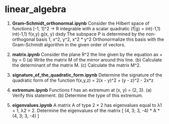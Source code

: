 # linear_algebra

  1. **Gram–Schmidt_orthonormal.ipynb**
Consider the Hilbert space of functions [-1, 1]^2 → R integrable with a scalar quadratic ⟨f|g⟩ = int(-1,1) int(-1,1) f(x,y) g(x, y) dxdy
The subspace P is determined by the non-orthogonal basis 1, x^2, y^2, x^2 * y^2
Orthonormalize this basis with the Gram-Schmidt algorithm in the given order of vectors.

  2. **matrix.ipynb**
Consider the plane R^2 the line given by the equation
ax + by = 0
(a) Write the matrix M of the mirror around this line.
(b) Calculate the determinant of the matrix M.
(c) Calculate the matrix M^2.

  3. **signature_of_the_quadratic_form.ipynb**
Determine the signature of the quadratic form of the function
f(x,y,z) = 2(x - y)^2 + (y - z)^2 - 2x*z

  4. **extremum.ipynb**
Functions f has an extremum at (x, y) = (2, 3).
(a) Verify this statement.
(b) Determine the type of this extremum.

  5. **eigenvalues.ipynb**
A matrix A of type 2 × 2 has eigenvalues equal to λ1 = 1, λ2 = 2. Determine the eigenvalues of the matrix
[ (4, 3; 3, -4) * A * (4, 3; 3, -4) ]
